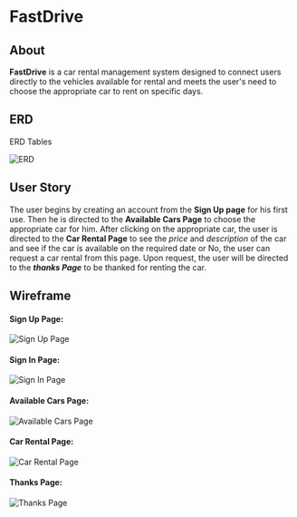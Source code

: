 # FastDrive

## About

**FastDrive** is a car rental management system designed to connect users directly to the vehicles available for rental and meets the user's need to choose the appropriate car to rent on specific days.

## ERD

ERD Tables

![ERD](https://i.imgur.com/dd6OR1B.jpeg)

## User Story

The user begins by creating an account from the **Sign Up page** for his first use. Then he is directed to the **Available Cars Page** to choose the appropriate car for him. After clicking on the appropriate car, the user is directed to the **Car Rental Page** to see the *price* and *description* of the car and see if the car is available on the required date or No, the user can request a car rental from this page. Upon request, the user will be directed to the ***thanks Page*** to be thanked for renting the car.

## Wireframe

#### Sign Up Page:

![Sign Up Page](https://i.imgur.com/pWDK8rS.png)


#### Sign In Page:

![Sign In Page](https://i.imgur.com/zAy3xw8.png)


#### Available Cars Page:

![Available Cars Page](https://i.imgur.com/MWlYxg5.png)


#### Car Rental Page:

![Car Rental Page](https://i.imgur.com/Kvjeku0.png)

#### Thanks Page:

![Thanks Page](https://i.imgur.com/7hUSMel.png)
